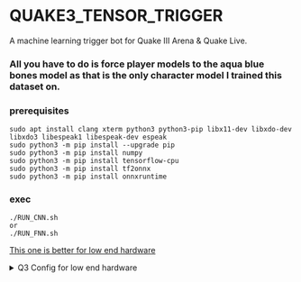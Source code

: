 # QUAKE3_TENSOR_TRIGGER
A machine learning trigger bot for Quake III Arena &amp; Quake Live.

### All you have to do is force player models to the aqua blue bones model as that is the only character model I trained this dataset on.

### prerequisites 
```
sudo apt install clang xterm python3 python3-pip libx11-dev libxdo-dev libxdo3 libespeak1 libespeak-dev espeak
sudo python3 -m pip install --upgrade pip
sudo python3 -m pip install numpy
sudo python3 -m pip install tensorflow-cpu
sudo python3 -m pip install tf2onnx
sudo python3 -m pip install onnxruntime
```

### exec
```
./RUN_CNN.sh
or
./RUN_FNN.sh
```

[This one is better for low end hardware](https://gist.github.com/mrbid/37996a90792f26bd02787fd4ab8b1bad)

<details>
    <summary>Q3 Config for low end hardware</summary>
cg_oldRail "1"<br>
cg_noProjectileTrail "1"<br>
cg_forceModel "1"<br>
cg_railTrailTime "0"<br>
cg_drawFPS "1"<br>
cg_draw2D "1"<br>
cg_gibs "0"<br>
cg_fov "150"<br>
cg_zoomfov "90"<br>
cg_drawGun "1"<br>
cg_brassTime "0"<br>
cg_drawCrosshair "0"<br>
cg_drawCrosshairNames "1"<br>
cg_marks "0"<br>
cg_centertime "0"<br>
xp_noParticles "1"<br>
xp_noShotgunTrail "1"<br>
xp_noMip "2047"<br>
xp_ambient "1"<br>
xp_modelJump "0"<br>
xp_corpse "3"<br>
xp_improvePrediction "1"<br>
cm_playerCurveClip "1"<br>
com_maxfps "250"<br>
com_blood "0"<br>
cg_autoswitch "0"<br>
model "bones/default"<br>
headmodel "bones/default"<br>
team_model "bones/default"<br>
team_headmodel "bones/default"<br>
color1 "6"<br>
color2 "5"<br>
r_picmip "16"<br>
r_overBrightBits "1"<br>
r_simpleMipMaps "1"<br>
r_vertexLight "0"<br>
cg_shadows "0"<br>
    <a href="https://www.quakearea.com/blog/q3-smoothness-guide.html">Smoothness Guide</a>
</details>
